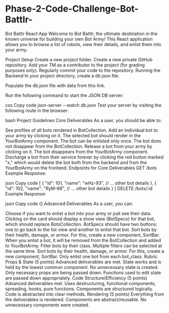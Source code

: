 # Phase-2-Code-Challenge-Bot-Battlr-

Bot Battlr React App
Welcome to Bot Battlr, the ultimate destination in the known universe for building your own Bot Army! This React application allows you to browse a list of robots, view their details, and enlist them into your army.

Project Setup
Create a new project folder.
Create a new private GitHub repository.
Add your TM as a contributor to the project (for grading purposes only).
Regularly commit your code to the repository.
Running the Backend
In your project directory, create a db.json file.

Populate the db.json file with data from this link.

Run the following command to start the JSON DB server:

css
Copy code
json-server --watch db.json
Test your server by visiting the following route in the browser:

bash
Project Guidelines
Core Deliverables
As a user, you should be able to:

See profiles of all bots rendered in BotCollection.
Add an individual bot to your army by clicking on it. The selected bot should render in the YourBotArmy component. The bot can be enlisted only once. The bot does not disappear from the BotCollection.
Release a bot from your army by clicking on it. The bot disappears from the YourBotArmy component.
Discharge a bot from their service forever by clicking the red button marked "x," which would delete the bot both from the backend and from the YourBotArmy on the frontend.
Endpoints for Core Deliverables
GET /bots
Example Response:

json
Copy code
[
  {
    "id": 101,
    "name": "wHz-93",
    // ... other bot details
  },
  {
    "id": 102,
    "name": "RyM-66",
    // ... other bot details
  }
]
DELETE /bots/:id
Example Response:

json
Copy code
{}
Advanced Deliverables
As a user, you can:

Choose if you want to enlist a bot into your army or just see their data. Clicking on the card should display a show view (BotSpecs) for that bot, which should replace BotsCollection. BotSpecs should have two buttons: one to go back to the list view and another to enlist that bot.
Sort bots by their health, damage, or armor. For this, create a new component, SortBar.
When you enlist a bot, it will be removed from the BotCollection and added to YourBotArmy.
Filter bots by their class. Multiple filters can be selected at the same time.
Sort bots by their health, damage, or armor. For this, create a new component, SortBar.
Only enlist one bot from each bot_class.
Rubric
Props & State (5 points)
Advanced deliverables are met.
State works and is held by the lowest common component.
No unnecessary state is created.
Only necessary props are being passed down.
Functions used to edit state are passed down appropriately.
Code Structure/Efficiency (5 points)
Advanced deliverables met.
Uses destructuring, functional components, spreading, hooks, pure functions.
Components are structured logically.
Code is abstracted into clear methods.
Rendering (5 points)
Everything from the deliverables is rendered.
Components are abstract/reusable.
No unnecessary components were created.
